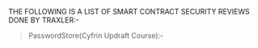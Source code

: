 THE FOLLOWING IS A LIST OF SMART CONTRACT SECURITY REVIEWS DONE BY TRAXLER:-

> PasswordStore(Cyfrin Updraft Course):- 
